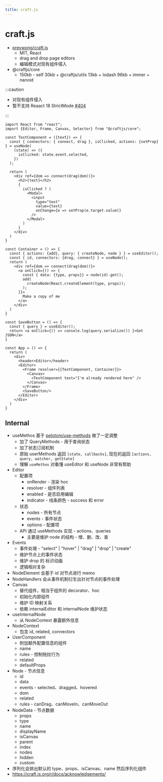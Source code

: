 ```yaml
---
title: craft.js
---
```


# craft.js

- [prevwong/craft.js](https://github.com/prevwong/craft.js)
  - MIT, React
  - drag and drop page editors
  - 编辑模式对现有组件侵入
- @craftjs/core
  - 150kb - self 30kb + @craftjs/utils 13kb + lodash 96kb + immer + nanoid

:::caution

- 对现有组件侵入
- 暂不支持 Reaact 18 StrictMode [#404](https://github.com/prevwong/craft.js/issues/404)

:::

```tsx
import React from "react";
import {Editor, Frame, Canvas, Selector} from "@craftjs/core";

const TextComponent = ({text}) => {
  const { connectors: { connect, drag }, isClicked, actions: {setProp} } = useNode(
    (state) => ({
      isClicked: state.event.selected,
    })
  );

  return (
    <div ref={dom => connect(drag(dom))}>
      <h2>{text}</h2>
      {
        isClicked ? (
          <Modal>
            <input
              type="text"
              value={text}
              onChange={e => setProp(e.target.value)}
            />
          </Modal>
        )
      }
    </div>
  )
}

const Container = () => {
  const { actions: {add}, query: { createNode, node } } = useEditor();
  const { id, connectors: {drag, connect} } = useNode();
  return (
    <div ref={dom => connect(drag(dom))}>
      <a onClick={() => {
        const { data: {type, props}} = node(id).get();
        add(
          createNode(React.createElement(type, props));
        );
      }}>
        Make a copy of me
      </a>
    </div>
  )
}

const SaveButton = () => {
  const { query } = useEditor();
  return <a onClick={() => console.log(query.serialize()) }>Get JSON</a>
}

const App = () => {
  return (
    <div>
      <header>Editor</header>
      <Editor>
        <Frame resolver={{TextComponent, Container}}>
          <Canvas>
            <TextComponent text="I'm already rendered here" />
          </Canvas>
        </Frame>
        <SaveButton/>
      </Editor>
    </div>
  )
}
```

## Internal

- useMethos 基于 [pelotom/use-methods](https://github.com/pelotom/use-methods) 做了一定调整
  - 加了 QueryMethods - 用于查询状态
  - 加了状态订阅机制
  - 原始 userMethods 返回 `[state, callbacks]`, 现在的返回 `[actions, query, watcher, getState]`
  - 理解 `useMethos` 对看懂 useEditor 和 useNode 非常有帮助
- Editor
  - 配置项
    - onRender - 渲染 hoc
    - resolver - 组件列表
    - enabled - 是否启用编辑
    - indicator - 线条颜色 - success 和 error
  - 状态
    - nodes - 所有节点
    - events - 事件状态
    - options - 配置项
  - API 通过 useMethods 实现 - actions、queries
    - 主要是维护 node 的结构 - 增、删、改、查
- Events
  - 事件处理 - "select" | "hover" | "drag" | "drop" | "create"
  - 维护节点上的事件状态
  - 维护 drop 的 标识动画
  - 逻辑相对复杂
- NodeElement 会基于 id 对节点进行 memo
- NodeHandlers 会从事件机制衍生出针对节点的事件处理
- Canvas
  - 替代组件，相当于组件的 decorator、hoc
  - 初始化内部组件
  - 维护 ID 映射关系
  - 依赖 internalEditor 和 internalNode 维护状态
- useInternalNode
  - 从 NodeContext 暴露额外信息
- NodeContext
  - 包含 id, related, connectors
- UserComponent
  - 附加额外配置信息的组件
  - name
  - rules - 控制拖拉行为
  - related
  - defaultProps
- Node - 节点信息
  - id
  - data
  - events - selected、dragged、hovered
  - dom
  - related
  - rules - canDrag、canMoveIn、canMoveOut
- NodeData - 节点数据
  - props
  - type
  - name
  - displayName
  - isCanvas
  - parent
  - index
  - nodes
  - hidden
  - custom
- 序列化会排出默认的 type、props、isCanvas、name 然后序列化组件
- https://craft.js.org/r/docs/acknowledgements/
